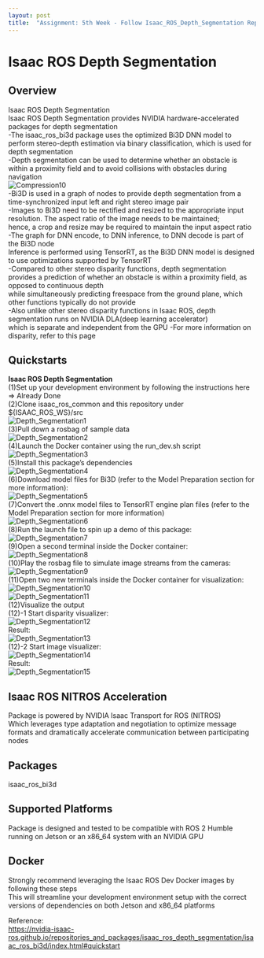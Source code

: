 ```yaml
---
layout: post
title:  "Assignment: 5th Week - Follow Isaac_ROS_Depth_Segmentation Repository"
---
```

# Isaac ROS Depth Segmentation
## Overview
Isaac ROS Depth Segmentation <br/>
Isaac ROS Depth Segmentation provides NVIDIA hardware-accelerated packages for depth segmentation <br/>
-The isaac_ros_bi3d package uses the optimized Bi3D DNN model to perform stereo-depth estimation via binary classification, which is used for depth segmentation <br/>
-Depth segmentation can be used to determine whether an obstacle is within a proximity field and to avoid collisions with obstacles during navigation <br/>
![Compression10](https://github.com/growingpenguin/growingpenguin.github.io/assets/110277903/5f3fed4d-12b2-4157-9eb9-e982b4645e4b) <br/>
-Bi3D is used in a graph of nodes to provide depth segmentation from a time-synchronized input left and right stereo image pair <br/>
-Images to Bi3D need to be rectified and resized to the appropriate input resolution. The aspect ratio of the image needs to be maintained; <br/>
hence, a crop and resize may be required to maintain the input aspect ratio <br/>
-The graph for DNN encode, to DNN inference, to DNN decode is part of the Bi3D node <br/>
Inference is performed using TensorRT, as the Bi3D DNN model is designed to use optimizations supported by TensorRT <br/>
-Compared to other stereo disparity functions, depth segmentation provides a prediction of whether an obstacle is within a proximity field, as opposed to continuous depth <br/>
while simultaneously predicting freespace from the ground plane, which other functions typically do not provide <br/>
-Also unlike other stereo disparity functions in Isaac ROS, depth segmentation runs on NVIDIA DLA(deep learning accelerator) <br/>
which is separate and independent from the GPU 
-For more information on disparity, refer to this page <br/>
## Quickstarts
**Isaac ROS Depth Segmentation** <br/>
(1)Set up your development environment by following the instructions here <br/>
=> Already Done <br/>
(2)Clone isaac_ros_common and this repository under ${ISAAC_ROS_WS}/src <br/>
![Depth_Segmentation1](https://github.com/growingpenguin/growingpenguin.github.io/assets/110277903/e58c0f52-1a87-47ce-8e32-9aebe0e1be8b) <br/>
(3)Pull down a rosbag of sample data <br/>
![Depth_Segmentation2](https://github.com/growingpenguin/growingpenguin.github.io/assets/110277903/bce2fed0-3472-4f91-bbbd-f5b7bc9c6ef9) <br/>
(4)Launch the Docker container using the run_dev.sh script <br/>
![Depth_Segmentation3](https://github.com/growingpenguin/growingpenguin.github.io/assets/110277903/2e78cd48-ce48-4b7c-858d-c005fcadd297) <br/>
(5)Install this package’s dependencies <br/>
![Depth_Segmentation4](https://github.com/growingpenguin/growingpenguin.github.io/assets/110277903/2c7c187a-0783-4c07-9e3c-028fe7223834) <br/>
(6)Download model files for Bi3D (refer to the Model Preparation section for more information): <br/>
![Depth_Segmentation5](https://github.com/growingpenguin/growingpenguin.github.io/assets/110277903/c689b472-d9b5-4632-858b-855e72fd3f3f) <br/>
(7)Convert the .onnx model files to TensorRT engine plan files (refer to the Model Preparation section for more information) <br/>
![Depth_Segmentation6](https://github.com/growingpenguin/growingpenguin.github.io/assets/110277903/f029b7d1-1f93-43c9-ac92-6ae2bfbdbb46) <br/>
(8)Run the launch file to spin up a demo of this package: <br/>
![Depth_Segmentation7](https://github.com/growingpenguin/growingpenguin.github.io/assets/110277903/589130db-881c-4632-9bdd-004d4f5e1821) <br/>
(9)Open a second terminal inside the Docker container: <br/>
![Depth_Segmentation8](https://github.com/growingpenguin/growingpenguin.github.io/assets/110277903/451c6407-91f4-496b-8f68-9c3a9c1f0303) <br/>
(10)Play the rosbag file to simulate image streams from the cameras: <br/>
![Depth_Segmentation9](https://github.com/growingpenguin/growingpenguin.github.io/assets/110277903/397dcb8f-382c-4f95-9c7b-5170ca6918e1) <br/>
(11)Open two new terminals inside the Docker container for visualization: <br/>
![Depth_Segmentation10](https://github.com/growingpenguin/growingpenguin.github.io/assets/110277903/b55d18fc-78ce-47ad-b720-c0bce531954d) <br/>
![Depth_Segmentation11](https://github.com/growingpenguin/growingpenguin.github.io/assets/110277903/d258dcfc-7f2f-4068-b086-207b07f3296a) <br/>
(12)Visualize the output <br/>
(12)-1 Start disparity visualizer: <br/>
![Depth_Segmentation12](https://github.com/growingpenguin/growingpenguin.github.io/assets/110277903/5cd3b618-14b2-46a9-9ec8-d39b4ec9f275) <br/>
Result: <br/>
![Depth_Segmentation13](https://github.com/growingpenguin/growingpenguin.github.io/assets/110277903/df0e0e42-e4a2-4985-a057-32ff8ef87364) <br/>
(12)-2 Start image visualizer: <br/>
![Depth_Segmentation14](https://github.com/growingpenguin/growingpenguin.github.io/assets/110277903/d6e193e8-c660-45b2-8a46-d3df4d5d2061) <br/>
Result: <br/>
![Depth_Segmentation15](https://github.com/growingpenguin/growingpenguin.github.io/assets/110277903/b3394828-6151-4008-9ec2-948a3bb73ea1) <br/>

## Isaac ROS NITROS Acceleration
Package is powered by NVIDIA Isaac Transport for ROS (NITROS) <br/>
Which leverages type adaptation and negotiation to optimize message formats and dramatically accelerate communication between participating nodes <br/>
## Packages
isaac_ros_bi3d <br/>
## Supported Platforms
Package is designed and tested to be compatible with ROS 2 Humble running on Jetson or an x86_64 system with an NVIDIA GPU <br/>
## Docker
Strongly recommend leveraging the Isaac ROS Dev Docker images by following these steps <br/>
This will streamline your development environment setup with the correct versions of dependencies on both Jetson and x86_64 platforms <br/>

Reference: <br/>
https://nvidia-isaac-ros.github.io/repositories_and_packages/isaac_ros_depth_segmentation/isaac_ros_bi3d/index.html#quickstart <br/>
